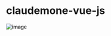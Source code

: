 # claudemone-vue-js
![image](https://user-images.githubusercontent.com/86306288/166698189-7cfbedf4-fbb0-40df-b6ba-780ae7c43069.png)
